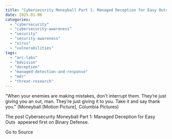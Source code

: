 ```yaml
---
title: "Cybersecurity Moneyball Part 1: Managed Deception for Easy Outs"
date: 2025-01-06
categories: 
  - "cybersecurity"
  - "cybersecurity-awareness"
  - "security"
  - "security-awareness"
  - "virus"
  - "vulnerabilities"
tags: 
  - "arc-labs"
  - "bdvision"
  - "deception"
  - "managed-detection-and-response"
  - "mdr"
  - "threat-research"
---
```


"When your enemies are making mistakes, don't interrupt them. They’re just giving you an out, man. They’re just giving it to you. Take it and say thank you." (Moneyball \[Motion Picture\], Columbia Pictures)

The post Cybersecurity Moneyball Part 1: Managed Deception for Easy Outs  appeared first on Binary Defense.

Go to Source
